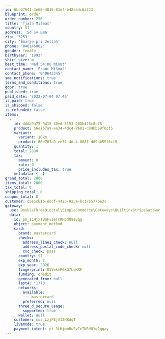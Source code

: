 ```yaml
---
id: 6ba27641-3e60-4816-83ef-b42ea4c6a223
blueprint: order
order_number: 256
title: 'Tjaša Mišmaš'
country: SI
address: '5d Sv Ema'
zip: '3253'
city: 'Šmarje pri Jelšah'
phone: '040146002'
gender: female
birthyear: '1993'
shirt_size: m
best_time: 'Nad 54:00 minut'
contact_name: 'Franc Mišmaš'
contact_phone: '040642345'
sms_notifications: true
terms_and_conditions: true
gdpr: true
published: true
paid_date: '2022-07-04 07:46'
is_paid: true
is_shipped: false
is_refunded: false
items:
  -
    id: 4dda9a75-9415-40ed-8153-208b426c8c78
    product: 66e767a9-ee34-4dc4-8681-d09bb59f0cf5
    variant:
      variant: 10km
      product: 66e767a9-ee34-4dc4-8681-d09bb59f0cf5
    quantity: 1
    total: 2800
    tax:
      amount: 0
      rate: 0
      price_includes_tax: true
    metadata: {  }
grand_total: 2800
items_total: 2800
tax_total: 0
shipping_total: 0
coupon_total: 0
customer: c5e5c61b-ebcf-4423-9a5a-bc17b577be3c
gateway:
  use: DoubleThreeDigital\SimpleCommerce\Gateways\Builtin\StripeGateway
  data:
    id: pm_1LHjxTBuFvIeTKRHpdQ9evqg
    object: payment_method
    card:
      brand: mastercard
      checks:
        address_line1_check: null
        address_postal_code_check: null
        cvc_check: pass
      country: SI
      exp_month: 2
      exp_year: 2026
      fingerprint: 85YwkvPGkG7LqKXF
      funding: credit
      generated_from: null
      last4: '1773'
      networks:
        available:
          - mastercard
        preferred: null
      three_d_secure_usage:
        supported: true
      wallet: null
    customer: cus_LzjPEjVI2H8dqT
    livemode: true
    payment_intent: pi_3LHjwmBuFvIeTKRH0Yg2qqay
---
```

